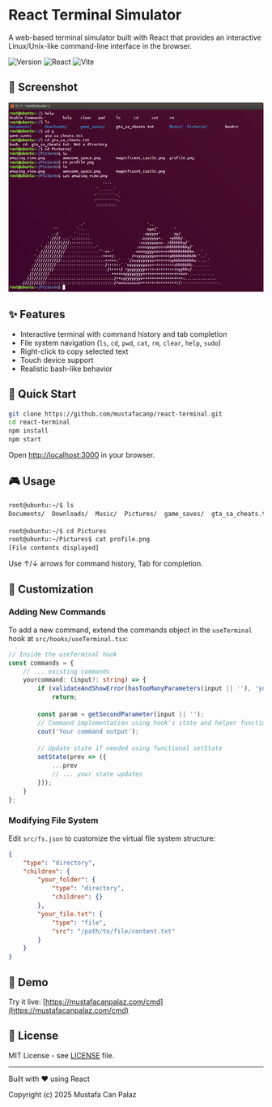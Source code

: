 # React Terminal Simulator

A web-based terminal simulator built with React that provides an interactive Linux/Unix-like command-line interface in the browser.

![Version](https://img.shields.io/badge/version-3.0.0-blue.svg) ![React](https://img.shields.io/badge/react-19.1.0-61dafb.svg) ![Vite](https://img.shields.io/badge/vite-6.0.3-646CFF.svg)

## 📸 Screenshot

![Terminal Demo](.github/images/terminal-demo.png)

## ✨ Features

- Interactive terminal with command history and tab completion
- File system navigation (`ls`, `cd`, `pwd`, `cat`, `rm`, `clear`, `help`, `sudo`)
- Right-click to copy selected text
- Touch device support
- Realistic bash-like behavior

## 🚀 Quick Start

```bash
git clone https://github.com/mustafacanp/react-terminal.git
cd react-terminal
npm install
npm start
```

Open [http://localhost:3000](http://localhost:3000) in your browser.

## 🎮 Usage

```bash
root@ubuntu:~/$ ls
Documents/  Downloads/  Music/  Pictures/  game_saves/  gta_sa_cheats.txt  .bashrc

root@ubuntu:~/$ cd Pictures
root@ubuntu:~/Pictures$ cat profile.png
[File contents displayed]
```

Use ↑/↓ arrows for command history, Tab for completion.

## 🎨 Customization

### Adding New Commands

To add a new command, extend the commands object in the `useTerminal` hook at `src/hooks/useTerminal.tsx`:

```typescript
// Inside the useTerminal hook
const commands = {
	// ... existing commands
	yourcommand: (input?: string) => {
		if (validateAndShowError(hasTooManyParameters(input || ''), 'yourcommand'))
			return;

		const param = getSecondParameter(input || '');
		// Command implementation using hook's state and helper functions
		cout('Your command output');

		// Update state if needed using functional setState
		setState(prev => ({
			...prev
			// ... your state updates
		}));
	}
};
```

### Modifying File System

Edit `src/fs.json` to customize the virtual file system structure:

```json
{
	"type": "directory",
	"children": {
		"your_folder": {
			"type": "directory",
			"children": {}
		},
		"your_file.txt": {
			"type": "file",
			"src": "/path/to/file/content.txt"
		}
	}
}
```

## 🔗 Demo

Try it live: [https://mustafacanpalaz.com/cmd](https://mustafacanpalaz.com/cmd)

## 📝 License

MIT License - see [LICENSE](LICENSE) file.

---

Built with ❤️ using React

Copyright (c) 2025 Mustafa Can Palaz
